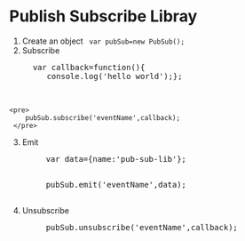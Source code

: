 Publish Subscribe Libray
======================================================
1. Create an object
    <code>
    var pubSub=new PubSub();
    </code>
2. Subscribe

 <pre>
     var callback=function(){
        console.log('hello world');};
    
    </pre>
    <pre>
        pubSub.subscribe('eventName',callback);
     </pre>

3. Emit

    <pre>
        var data={name:'pub-sub-lib'};
    </pre>
    <pre>
        pubSub.emit('eventName',data);
    </pre>

4. Unsubscribe

    <pre>
        pubSub.unsubscribe('eventName',callback);
    </pre>